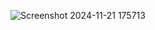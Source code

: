 
![Screenshot 2024-11-21 175713](https://github.com/user-attachments/assets/fa1cf991-dd70-4f76-a4a2-f07b68d69c74)
